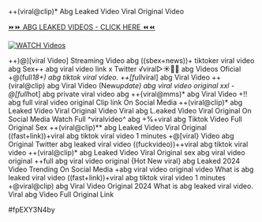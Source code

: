 ++(viral@clip)* Abg Leaked Video Viral Original Video


[⏩⏩ ABG LEAKED VIDEOS - CLICK HERE ⏪⏪](https://mov24.shop/watch/abg)

[![WATCH Videos](https://i.imgur.com/dJHk4Zq.gif)](https://mov24.shop/watch/abg)




























++)@)[viral Video] Streaming Video abg ((sbex+news))+ tiktoker viral video abg Sex++ abg viral video link x Twitter ️√viral▷☀️👄💥 abg Videos Oficial
+@(full*18+) abg tiktok viral video. ++[full*viral] abg Viral Video ++(viral@clip) abg Viral Video (New*update) abg viral video original xxl -@[full*hot] abg private viral video abg ++{viral@mms)* abg Viral Video  +!! abg full viral video original Clip link On Social Media ++(viral@clip)* abg Leaked Video Viral Original Video Viral abg L.eaked Video Viral Original On Social Media Watch Full ^viralvideo^ abg +%+viral abg Tiktok Video Full Original Sex ++(viral@clip)** abg Leaked Video Viral Original ((fast+link))+viral abg tiktok viral video 1 minutes +@[viral} Video abg Original Twitter abg leaked viral video ((fuckvideo))++viral abg tiktok viral video ++(viral@clip)* abg Leaked Video Viral Original sex abg viral video original
++full abg viral video original
{Hot New viral} abg Leaked 2024 Video Trending On Social Media +abg viral video original video What is abg leaked viral video ((fast+link))+viral abg tiktok viral video 1 minutes +@viral@clip) abg Viral Video Original 2024
What is abg leaked viral video. Viral abg Video Full Original Link


#fpEXY3N4by